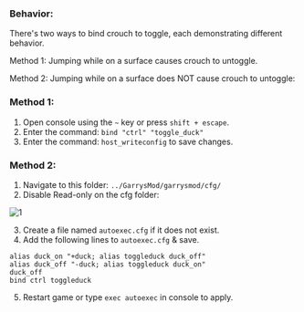 
### Behavior:
There's two ways to bind crouch to toggle, each demonstrating different behavior.

Method 1: Jumping while on a surface causes crouch to untoggle.

Method 2: Jumping while on a surface does NOT cause crouch to untoggle:
### Method 1:
1. Open console using the `~` key or press `shift + escape`.
2. Enter the command: `bind "ctrl" "toggle_duck"`
3. Enter the command: `host_writeconfig` to save changes.
### Method 2:
1. Navigate to this folder: `../GarrysMod/garrysmod/cfg/`
2. Disable Read-only on the cfg folder:

![1](https://raw.githubusercontent.com/Sod-ers/GMod-Resources/refs/heads/main/JPG/disable-read-only.png)

3. Create a file named `autoexec.cfg` if it does not exist.
4. Add the following lines to `autoexec.cfg` & save.
```
alias duck_on "+duck; alias toggleduck duck_off"
alias duck_off "-duck; alias toggleduck duck_on"
duck_off
bind ctrl toggleduck
```
5. Restart game or type `exec autoexec` in console to apply.